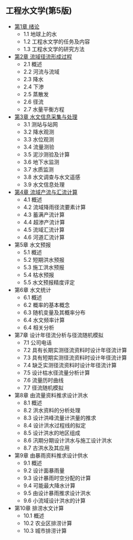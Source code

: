 ## 工程水文学(第5版)
- [第1章 绪论](chapter1.md)
	- 1.1 地球上的水
	- 1.2 工程水文学的任务及内容
	- 1.3 工程水文学的研究方法
- [第2章 流域径流形成过程](chapter2.md)
	- 2.1 概述
	- 2.2 河流与流域
	- 2.3 降水
	- 2.4 下渗
	- 2.5 蒸散发
	- 2.6 径流
	- 2.7 水量平衡方程
- [第3章 水文信息采集与处理](chapter3.md)
	- 3.1 测站与站网
	- 3.2 降水观测
	- 3.3 水位观测
	- 3.4 流量测验
	- 3.5 泥沙测验及计算
	- 3.6 地下水监测
	- 3.7 水质监测
	- 3.8 水文调查与水文遥感
	- 3.9 水文信息处理
- [第4章 流域产流与汇流计算](chpater4.md)
	- 4.1 概述
	- 4.2 流域降雨径流要素计算
	- 4.3 蓄满产流计算
	- 4.4 超渗产流计算
	- 4.5 流域汇流计算
	- 4.6 河道汇流计算
- 第5章 水文预报
	- 5.1 概述
	- 5.2 短期洪水预报
	- 5.3 施工洪水预报
	- 5.4 枯水预报
	- 5.5 水文预报精度评定
- 第6章 水文统计
	- 6.1 概述
	- 6.2 概率的基本概念
	- 6.3 随机变量及其概率分布
	- 6.4 水文频率计算
	- 6.4 相关分析
- 第7章 设计年径流分析与径流随机模拟
	- 7.1 公司电话
	- 7.2 具有长期实测径流资料时设计年径流计算
	- 7.3 具有短期实测径流资料时设计年径流计算
	- 7.4 缺乏实测径流资料时设计年径流计算
	- 7.5 设计枯水径流量分析计算
	- 7.6 流量历时曲线
	- 7.7 径流随机模拟
- 第8章 由流量资料推求设计洪水
	- 8.1 概述
	- 8.2 洪水资料的分析处理
	- 8.3 设计洪峰流量计洪量的推求
	- 8.4 设计洪水过程线的拟定
	- 8.5 设计洪水的地区组成
	- 8.6 汛期分期设计洪水与施工设计洪水
	- 8.7 古洪水及其应用
- 第9章 由暴雨资料推求设计供水
	- 9.1 概述
	- 9.2 设计面暴雨量
	- 9.3 设计暴雨时空分配的计算
	- 9.4 可能最大降水计算
	- 9.5 由设计暴雨推求设计洪水
	- 9.6 小流域设计洪水的计算
- 第10章 排涝水文计算
	- 10.1 概述
	- 10.2 农业区排涝计算
	- 10.3 城市排涝计算